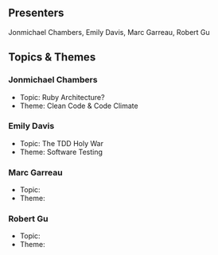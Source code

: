 ## Presenters

Jonmichael Chambers, Emily Davis, Marc Garreau, Robert Gu

## Topics & Themes

### Jonmichael Chambers

* Topic: Ruby Architecture?
* Theme: Clean Code & Code Climate

### Emily Davis

* Topic: The TDD Holy War
* Theme: Software Testing

### Marc Garreau

* Topic:
* Theme:

### Robert Gu

* Topic:
* Theme:
